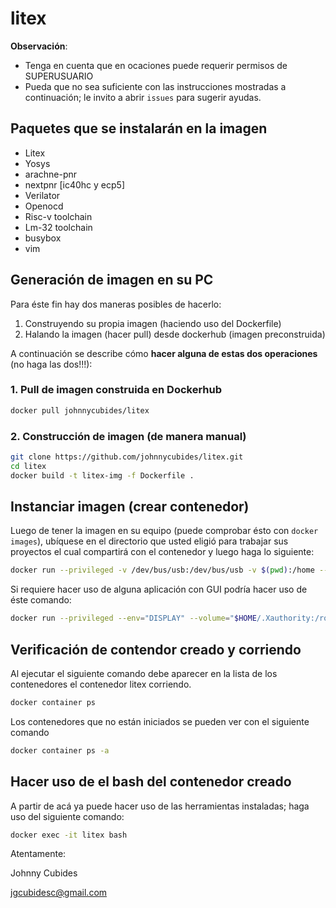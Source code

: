 # litex

**Observación**: 
* Tenga en cuenta que en ocaciones puede requerir permisos de SUPERUSUARIO
* Pueda que no sea suficiente con las instrucciones mostradas a continuación; le invito a abrir `issues` para sugerir ayudas.


## Paquetes que se instalarán en la imagen

* Litex
* Yosys
* arachne-pnr
* nextpnr [ic40hc y ecp5]
* Verilator
* Openocd
* Risc-v toolchain
* Lm-32 toolchain
* busybox
* vim

## Generación de imagen en su PC

Para éste fin hay dos maneras posibles de hacerlo:

1. Construyendo su propia imagen (haciendo uso del Dockerfile)
2. Halando la imagen (hacer pull) desde dockerhub (imagen preconstruida)

A continuación se describe cómo **hacer alguna de estas dos operaciones** (no haga las dos!!!):


### 1. Pull de imagen construida en Dockerhub

```bash
docker pull johnnycubides/litex
```

### 2. Construcción de imagen (de manera manual)

```bash
git clone https://github.com/johnnycubides/litex.git
cd litex
docker build -t litex-img -f Dockerfile .
```

## Instanciar imagen (crear contenedor)

Luego de tener la imagen en su equipo (puede comprobar ésto con `docker images`),
ubíquese en el directorio que usted eligió para trabajar sus proyectos el cual
compartirá con el contenedor y luego haga lo siguiente:

```bash
docker run --privileged -v /dev/bus/usb:/dev/bus/usb -v $(pwd):/home --name litex -it -d johnnycubides/litex
```

Si requiere hacer uso de alguna aplicación con GUI podría hacer uso de éste comando:

```bash
docker run --privileged --env="DISPLAY" --volume="$HOME/.Xauthority:/root/.Xauthority:rw" --net=host -v /dev/bus/usb:/dev/bus/usb -v $(pwd):/home --name litex -it -d johnnycubides/litex
```

## Verificación de contendor creado y corriendo

Al ejecutar el siguiente comando debe aparecer en la lista de los contenedores el contenedor
litex corriendo.

```bash
docker container ps
```

Los contenedores que no están iniciados se pueden ver con el siguiente comando

```bash
docker container ps -a
```

## Hacer uso de el bash del contenedor creado

A partir de acá ya puede hacer uso de las herramientas instaladas; haga uso del siguiente
comando:

```bash
docker exec -it litex bash
```

Atentamente:

Johnny Cubides

jgcubidesc@gmail.com

